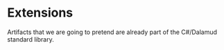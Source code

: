 # Extensions

Artifacts that we are going to pretend are already part of the C#/Dalamud standard library.
